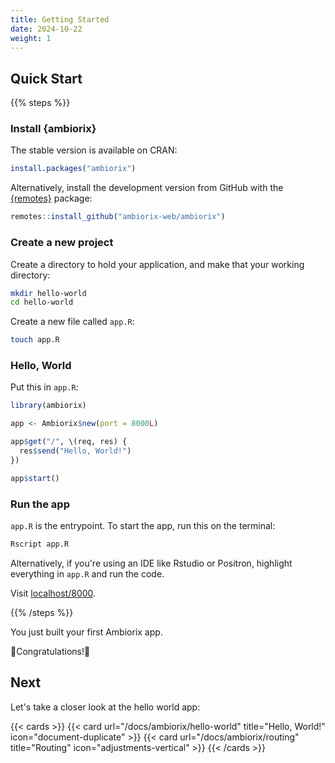 ```yaml
---
title: Getting Started
date: 2024-10-22
weight: 1
---
```


## Quick Start

{{% steps %}}

### Install {ambiorix}

The stable version is available on CRAN:

```r
install.packages("ambiorix")
```

Alternatively, install the development version from GitHub with the
[{remotes}](https://remotes.r-lib.org/) package:

```r
remotes::install_github("ambiorix-web/ambiorix")
```

### Create a new project

Create a directory to hold your application, and make that your
working directory:

```bash
mkdir hello-world
cd hello-world
```

Create a new file called `app.R`:

```bash
touch app.R
```

### Hello, World

Put this in `app.R`:

```r
library(ambiorix)

app <- Ambiorix$new(port = 8000L)

app$get("/", \(req, res) {
  res$send("Hello, World!")
})

app$start()
```

### Run the app

`app.R` is the entrypoint. To start the app, run this on the terminal:

```bash
Rscript app.R
```

Alternatively, if you're using an IDE like Rstudio or Positron, highlight everything in `app.R` and run the code.

Visit [localhost/8000](http://localhost:8000).

{{% /steps %}}

You just built your first Ambiorix app.

🎉Congratulations!🎉

## Next

Let's take a closer look at the hello world app:

{{< cards >}}
  {{< card url="/docs/ambiorix/hello-world" title="Hello, World!" icon="document-duplicate" >}}
  {{< card url="/docs/ambiorix/routing" title="Routing" icon="adjustments-vertical" >}}
{{< /cards >}}

